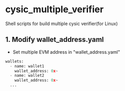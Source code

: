 # cysic_multiple_verifier
Shell scripts for build multiple cysic verifier(for Linux)

## 1. Modify wallet_address.yaml
- Set multiple EVM address in "wallet_address.yaml"
```python
wallets:
  - name: wallet1
    wallet_address: 0x~
  - name: wallet2
    wallet_address: 0x~
  ...
